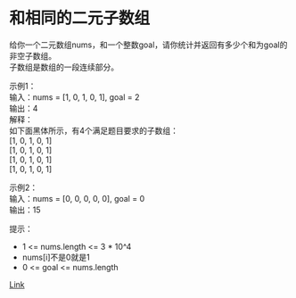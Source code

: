 <h1>和相同的二元子数组</h1>

给你一个二元数组nums，和一个整数goal，请你统计并返回有多少个和为goal的非空子数组。</br>
子数组是数组的一段连续部分。</br>

示例1：</br>
输入：nums = [1, 0, 1, 0, 1], goal = 2</br>
输出：4</br>
解释：</br>
如下面黑体所示，有4个满足题目要求的子数组：</br>
[1, 0, 1, 0, 1]</br>
[1, 0, 1, 0, 1]</br>
[1, 0, 1, 0, 1]</br>
[1, 0, 1, 0, 1]</br>

示例2：</br>
输入：nums = [0, 0, 0, 0, 0], goal = 0</br>
输出：15</br>

提示：
- 1 <= nums.length <= 3 * 10^4
- nums[i]不是0就是1
- 0 <= goal <= nums.length

[Link](https://leetcode-cn.com/problems/binary-subarrays-with-sum/)